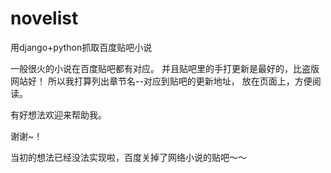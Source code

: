 novelist
========

用django+python抓取百度贴吧小说


一般很火的小说在百度贴吧都有对应。
并且贴吧里的手打更新是最好的，比盗版网站好！
所以我打算列出章节名--对应到贴吧的更新地址，
放在页面上，方便阅读。

有好想法欢迎来帮助我。

谢谢~！

当初的想法已经没法实现啦，百度关掉了网络小说的贴吧～～
